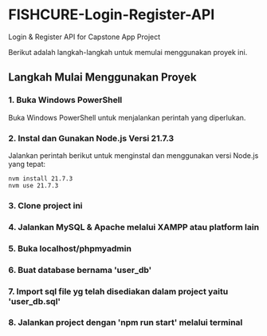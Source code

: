 # FISHCURE-Login-Register-API
 Login & Register API for Capstone App Project

Berikut adalah langkah-langkah untuk memulai menggunakan proyek ini.

## Langkah Mulai Menggunakan Proyek

### 1. Buka Windows PowerShell

Buka Windows PowerShell untuk menjalankan perintah yang diperlukan.

### 2. Instal dan Gunakan Node.js Versi 21.7.3

Jalankan perintah berikut untuk menginstal dan menggunakan versi Node.js yang tepat:

```Windows Powershell
nvm install 21.7.3
nvm use 21.7.3
```
### 3. Clone project ini

### 4. Jalankan MySQL & Apache melalui XAMPP atau platform lain

### 5. Buka localhost/phpmyadmin

### 6. Buat database bernama 'user_db'

### 7. Import sql file yg telah disediakan dalam project yaitu 'user_db.sql'

### 8. Jalankan project dengan 'npm run start' melalui terminal
